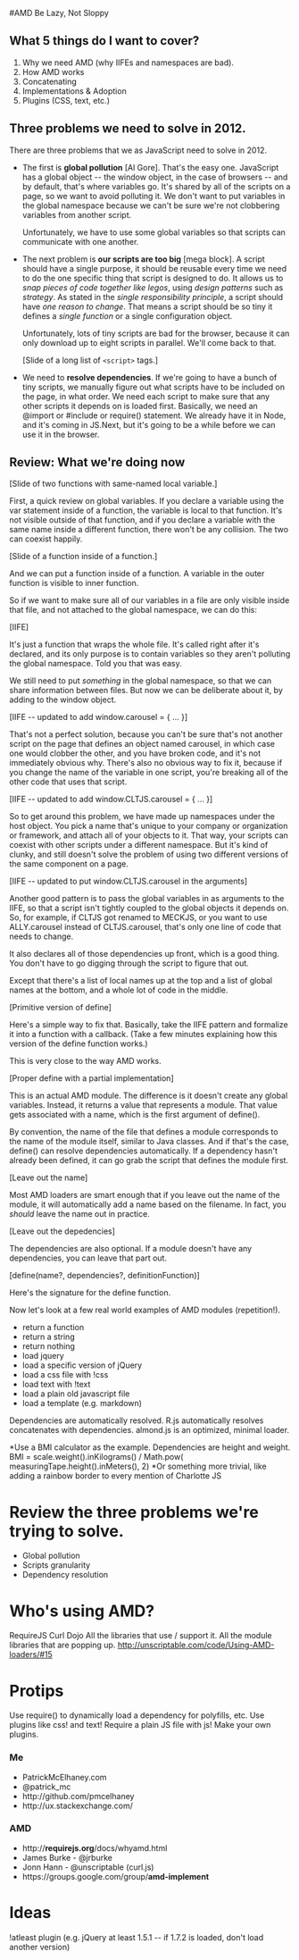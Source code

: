 #AMD Be Lazy, Not Sloppy

## What 5 things do I want to cover?
1. Why we need AMD (why IIFEs and namespaces are bad).
2. How AMD works
3. Concatenating
4. Implementations & Adoption
5. Plugins (CSS, text, etc.)


## Three problems we need to solve in 2012.

There are three problems that we as JavaScript need to solve in 2012. 

- The first is **global pollution** [Al Gore]. That's the easy one. JavaScript
  has a global object -- the window object, in the case of browsers -- and by 
  default, that's where variables go. It's shared by all of the scripts on a
  page, so we want to avoid polluting it. We don't want to put variables in
  the global namespace because we can't be sure we're not clobbering variables
  from another script. 
  
  Unfortunately, we have to use some global variables so that scripts can 
  communicate with one another.
  
- The next problem is **our scripts are too big** [mega block]. A script
  should have a single purpose, it should be reusable every time we need to do
  the one specific thing that script is designed to do. It allows us to *snap
  pieces of code together like legos*, using *design patterns* such as
  *strategy*. As stated in the *single responsibility principle*, a script
  should have *one reason to change*. That means a script should be so tiny
  it defines a *single function* or a single configuration object.
  
  Unfortunately, lots of tiny scripts are bad for the browser, because it
  can only download up to eight scripts in parallel. We'll come back to
  that. 
  
  [Slide of a long list of `<script>` tags.]
  
- We need to **resolve dependencies**. If we're going to have a bunch of tiny
  scripts, we manually figure out what scripts have to be included on the
  page, in what order. We need each script to make sure that any other scripts
  it depends on is loaded first. Basically, we need an @import or #include or
  require() statement. We already have it in Node, and it's coming in JS.Next,
  but it's going to be a while before we can use it in the browser.
  
  
 
## Review: What we're doing now

[Slide of two functions with same-named local variable.]

First, a quick review on global variables. If you declare a variable using the
var statement inside of a function, the variable is local to that function.
It's not visible outside of that function, and if you declare a variable with
the same name inside a different function, there won't be any collision. The
two can coexist happily.

[Slide of a function inside of a function.]

And we can put a function inside of a function. A variable in the outer 
function is visible to inner function. 

So if we want to make sure all of our variables in a file are only visible
inside that file, and not attached to the global namespace, we can do this:

[IIFE]

It's just a function that wraps the whole file. It's called right after it's
declared, and its only purpose is to contain variables so they aren't 
polluting the global namespace. Told you that was easy.

We still need to put *something* in the global namespace, so that we can 
share information between files. But now we can be deliberate about it, by
adding to the window object.

[IIFE -- updated to add window.carousel = { ... }]

That's not a perfect solution, because you can't be sure that's not another
script on the page that defines an object named carousel, in which case one
would clobber the other, and you have broken code, and it's not immediately
obvious why. There's also no obvious way to fix it, because if you change
the name of the variable in one script, you're breaking all of the other
code that uses that script.

[IIFE -- updated to add window.CLTJS.carousel = { ... }]
 
So to get around this problem, we have made up namespaces under the host
object. You pick a name that's unique to your company or organization or
framework, and attach all of your objects to it. That way, your scripts
can coexist with other scripts under a different namespace. But it's kind
of clunky, and still doesn't solve the problem of using two different 
versions of the same component on a page.

[IIFE -- updated to put window.CLTJS.carousel in the arguments]

Another good pattern is to pass the global variables in as arguments
to the IIFE, so that a script isn't tightly coupled to the global 
objects it depends on. So, for example, if CLTJS got renamed to MECKJS,
or you want to use ALLY.carousel instead of CLTJS.carousel, that's only
one line of code that needs to change.

It also declares all of those dependencies up front, which is a good
thing. You don't have to go digging through the script to figure that
out. 

Except that there's a list of local names up at the top and a list of
global names at the bottom, and a whole lot of code  in the middle.  

[Primitive version of define]

Here's a simple way to fix that. Basically, take the IIFE pattern and
formalize it into a function with a callback. (Take a few minutes
explaining how this version of the define function works.)

This is very close to the way AMD works.

[Proper define with a partial implementation]

This is an actual AMD module. The difference is it doesn't create 
any global variables. Instead, it returns a value that represents 
a module. That value gets associated with a name, which is the first
argument of define(). 

By convention, the name of the file that defines a module corresponds
to the name of the module itself, similar to Java classes. And if
that's the case, define() can resolve dependencies automatically. If
a dependency hasn't already been defined, it can go grab the script
that defines the module first.

[Leave out the name]

Most AMD loaders are smart enough that if you leave out the name of
the module, it will automatically add a name based on the 
filename. In fact, you *should* leave the name out in practice.

[Leave out the depedencies]

The dependencies are also optional. If a module doesn't have any 
dependencies, you can leave that part out.

[define(name?, dependencies?, definitionFunction)]

Here's the signature for the define function.

Now let's look at a few real world examples of AMD modules (repetition!).

- return a function
- return a string
- return nothing
- load jquery
- load a specific version of jQuery
- load a css file with !css
- load text with !text
- load a plain old javascript file
- load a template (e.g. markdown)


Dependencies are automatically resolved.
R.js automatically resolves concatenates with dependencies.
almond.js is an optimized, minimal loader.

*Use a BMI calculator as the example. Dependencies are height and weight. BMI = scale.weight().inKilograms() / Math.pow( measuringTape.height().inMeters(), 2) 
*Or something more trivial, like adding a rainbow border to every mention of Charlotte JS


# Review the three problems we're trying to solve.

- Global pollution
- Scripts granularity
- Dependency resolution



# Who's using AMD?

RequireJS
Curl
Dojo
All the libraries that use / support it.
All the module libraries that are popping up.
http://unscriptable.com/code/Using-AMD-loaders/#15


# Protips

Use require() to dynamically load a dependency for polyfills, etc.
Use plugins like css! and text! 
Require a plain JS file with js!
Make your own plugins.


<h3>Me</h3>
<ul>
    <li>PatrickMcElhaney.com</li>
    <li>@patrick_mc</li>
    <li>http://github.com/pmcelhaney</li>
    <li>http://ux.stackexchange.com/</li>
</ul>

<h3>AMD</h3>
<ul>
    <!-- I should put avatars here -->
    <li>http://<strong>requirejs.org</strong>/docs/whyamd.html</li>
    <li>James Burke - @jrburke</li> 
    <li>Jonn Hann - @unscriptable (curl.js)</li>
    <li>https://groups.google.com/group/<strong>amd-implement</strong></li>
</ul>


# Ideas 

!atleast plugin (e.g. jQuery at least 1.5.1 -- if 1.7.2 is loaded, don't load another version)

